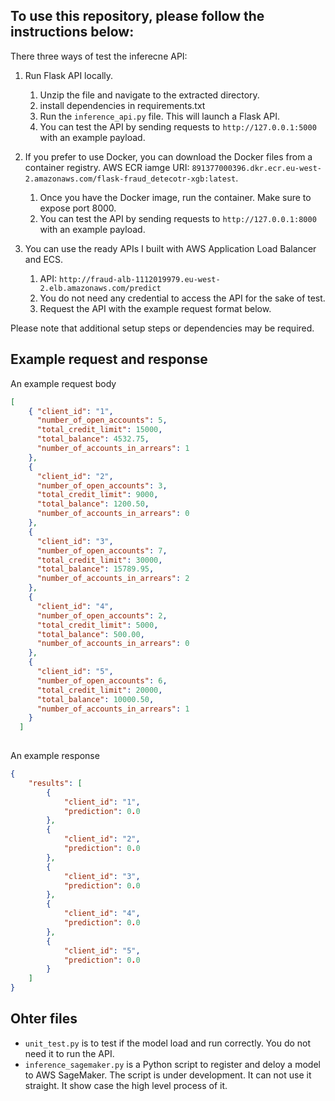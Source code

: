 ## To use this repository, please follow the instructions below:
There three ways of test the inferecne API:
1. Run Flask API locally.
    1. Unzip the file and navigate to the extracted directory.
    2. install dependencies in requirements.txt 
    3. Run the `inference_api.py` file. This will launch a Flask API.
    4. You can test the API by sending requests to `http://127.0.0.1:5000` with an example payload.

2. If you prefer to use Docker, you can download the Docker files from a container registry. AWS ECR iamge URI: `891377000396.dkr.ecr.eu-west-2.amazonaws.com/flask-fraud_detecotr-xgb:latest`.
    1. Once you have the Docker image, run the container. Make sure to expose port 8000.
    2. You can test the API by sending requests to `http://127.0.0.1:8000` with an example payload. 
3. You can use the ready APIs I built with AWS Application Load Balancer and ECS. 
    1. API: `http://fraud-alb-1112019979.eu-west-2.elb.amazonaws.com/predict`
    2. You do not need any credential to access the API for the sake of test.
    3. Request the API with the example request format below. 



Please note that additional setup steps or dependencies may be required. 
## Example request and response
An example request body
```json
[
    { "client_id": "1",
      "number_of_open_accounts": 5,
      "total_credit_limit": 15000,
      "total_balance": 4532.75,
      "number_of_accounts_in_arrears": 1
    },
    {
      "client_id": "2",
      "number_of_open_accounts": 3,
      "total_credit_limit": 9000,
      "total_balance": 1200.50,
      "number_of_accounts_in_arrears": 0
    },
    {
      "client_id": "3",
      "number_of_open_accounts": 7,
      "total_credit_limit": 30000,
      "total_balance": 15789.95,
      "number_of_accounts_in_arrears": 2
    },
    {
      "client_id": "4",
      "number_of_open_accounts": 2,
      "total_credit_limit": 5000,
      "total_balance": 500.00,
      "number_of_accounts_in_arrears": 0
    },
    {
      "client_id": "5",
      "number_of_open_accounts": 6,
      "total_credit_limit": 20000,
      "total_balance": 10000.50,
      "number_of_accounts_in_arrears": 1
    }
  ]
  
```


An example response
```json
{
    "results": [
        {
            "client_id": "1",
            "prediction": 0.0
        },
        {
            "client_id": "2",
            "prediction": 0.0
        },
        {
            "client_id": "3",
            "prediction": 0.0
        },
        {
            "client_id": "4",
            "prediction": 0.0
        },
        {
            "client_id": "5",
            "prediction": 0.0
        }
    ]
}
```

## Ohter files
- `unit_test.py` is to test if the model load and run correctly. You do not need it to run the API. 
- `inference_sagemaker.py` is a Python script to register and deloy a model to AWS SageMaker. The script is under development. It can not use it straight. It show case the high level process of it.
